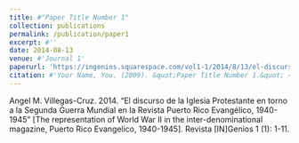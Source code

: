 ```yaml
---
title: #"Paper Title Number 1"
collection: publications
permalink: /publication/paper1
excerpt: #''
date: 2014-08-13
venue: #'Journal 1'
paperurl: 'https://ingenios.squarespace.com/vol1-1/2014/8/13/el-discurso-de-la-iglesia-protestante-en-torno-a-la-segunda-guerra-mundial-en-la-revista-puerto-rico-evanglico-1940-1945'
citation: #'Your Name, You. (2009). &quot;Paper Title Number 1.&quot; <i>Journal 1</i>. 1(1).'
---
```


Angel M. Villegas-Cruz. 2014. “El discurso de la Iglesia Protestante en torno a la Segunda Guerra Mundial en la Revista Puerto Rico Evangélico, 1940-1945” [The representation of World War II in the inter-denominational magazine, Puerto Rico Evangelico, 1940-1945]. Revista [IN]Genios 1 (1): 1-11.
